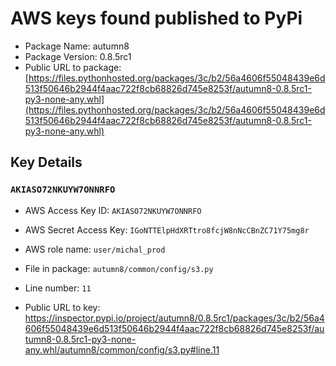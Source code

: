 # AWS keys found published to PyPi

* Package Name: autumn8
* Package Version: 0.8.5rc1
* Public URL to package: [https://files.pythonhosted.org/packages/3c/b2/56a4606f55048439e6d513f50646b2944f4aac722f8cb68826d745e8253f/autumn8-0.8.5rc1-py3-none-any.whl](https://files.pythonhosted.org/packages/3c/b2/56a4606f55048439e6d513f50646b2944f4aac722f8cb68826d745e8253f/autumn8-0.8.5rc1-py3-none-any.whl)

## Key Details

### `AKIASO72NKUYW7ONNRFO`

* AWS Access Key ID: `AKIASO72NKUYW7ONNRFO`
* AWS Secret Access Key: `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` 
* AWS role name: `user/michal_prod`
* File in package: `autumn8/common/config/s3.py`
* Line number: `11`

* Public URL to key: https://inspector.pypi.io/project/autumn8/0.8.5rc1/packages/3c/b2/56a4606f55048439e6d513f50646b2944f4aac722f8cb68826d745e8253f/autumn8-0.8.5rc1-py3-none-any.whl/autumn8/common/config/s3.py#line.11


